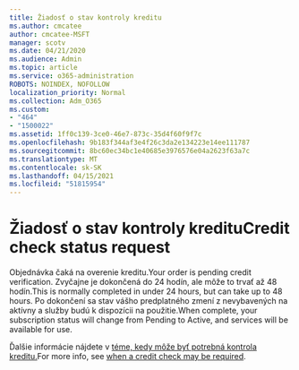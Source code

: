 ```yaml
---
title: Žiadosť o stav kontroly kreditu
ms.author: cmcatee
author: cmcatee-MSFT
manager: scotv
ms.date: 04/21/2020
ms.audience: Admin
ms.topic: article
ms.service: o365-administration
ROBOTS: NOINDEX, NOFOLLOW
localization_priority: Normal
ms.collection: Adm_O365
ms.custom:
- "464"
- "1500022"
ms.assetid: 1ff0c139-3ce0-46e7-873c-35d4f60f9f7c
ms.openlocfilehash: 9b183f344af3e4f26c3da2e134223e14ee111787
ms.sourcegitcommit: 8bc60ec34bc1e40685e3976576e04a2623f63a7c
ms.translationtype: MT
ms.contentlocale: sk-SK
ms.lasthandoff: 04/15/2021
ms.locfileid: "51815954"
---
```

# <a name="credit-check-status-request"></a><span data-ttu-id="96ce5-102">Žiadosť o stav kontroly kreditu</span><span class="sxs-lookup"><span data-stu-id="96ce5-102">Credit check status request</span></span>

<span data-ttu-id="96ce5-103">Objednávka čaká na overenie kreditu.</span><span class="sxs-lookup"><span data-stu-id="96ce5-103">Your order is pending credit verification.</span></span> <span data-ttu-id="96ce5-104">Zvyčajne je dokončená do 24 hodín, ale môže to trvať až 48 hodín.</span><span class="sxs-lookup"><span data-stu-id="96ce5-104">This is normally completed in under 24 hours, but can take up to 48 hours.</span></span> <span data-ttu-id="96ce5-105">Po dokončení sa stav vášho predplatného zmení z nevybavených na aktívny a služby budú k dispozícii na použitie.</span><span class="sxs-lookup"><span data-stu-id="96ce5-105">When complete, your subscription status will change from Pending to Active, and services will be available for use.</span></span>

<span data-ttu-id="96ce5-106">Ďalšie informácie nájdete v [téme, kedy môže byť potrebná kontrola kreditu.](https://docs.microsoft.com/microsoft-365/commerce/billing-and-payments/pay-for-your-subscription?view=o365-worldwide#pay-by-invoice-check-or-eft)</span><span class="sxs-lookup"><span data-stu-id="96ce5-106">For more info, see [when a credit check may be required](https://docs.microsoft.com/microsoft-365/commerce/billing-and-payments/pay-for-your-subscription?view=o365-worldwide#pay-by-invoice-check-or-eft).</span></span>
